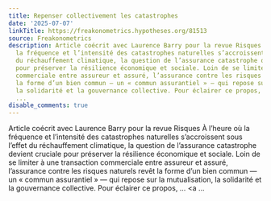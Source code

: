 ```yaml
---
title: Repenser collectivement les catastrophes
date: '2025-07-07'
linkTitle: https://freakonometrics.hypotheses.org/81513
source: Freakonometrics
description: Article coécrit avec Laurence Barry pour la revue Risques À l’heure où
  la fréquence et l’intensité des catastrophes naturelles s’accroissent sous l’effet
  du réchauffement climatique, la question de l’assurance catastrophe devient cruciale
  pour préserver la résilience économique et sociale. Loin de se limiter à une transaction
  commerciale entre assureur et assuré, l’assurance contre les risques naturels revêt
  la forme d’un bien commun — un « commun assurantiel » — qui repose sur la mutualisation,
  la solidarité et la gouvernance collective. Pour éclairer ce propos, &#8230; <a
  ...
disable_comments: true
---
```

Article coécrit avec Laurence Barry pour la revue Risques À l’heure où la fréquence et l’intensité des catastrophes naturelles s’accroissent sous l’effet du réchauffement climatique, la question de l’assurance catastrophe devient cruciale pour préserver la résilience économique et sociale. Loin de se limiter à une transaction commerciale entre assureur et assuré, l’assurance contre les risques naturels revêt la forme d’un bien commun — un « commun assurantiel » — qui repose sur la mutualisation, la solidarité et la gouvernance collective. Pour éclairer ce propos, &#8230; <a ...